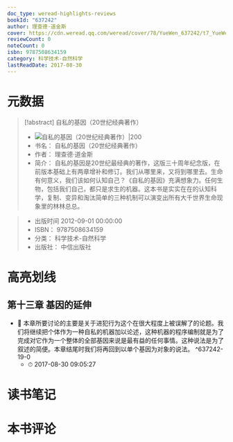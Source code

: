 ```yaml
---
doc_type: weread-highlights-reviews
bookId: "637242"
author: 理查德·道金斯
cover: https://cdn.weread.qq.com/weread/cover/78/YueWen_637242/t7_YueWen_637242.jpg
reviewCount: 0
noteCount: 0
isbn: 9787508634159
category: 科学技术-自然科学
lastReadDate: 2017-08-30
---
```

# 元数据
> [!abstract] 自私的基因（20世纪经典著作）
> - ![ 自私的基因（20世纪经典著作）|200](https://cdn.weread.qq.com/weread/cover/78/YueWen_637242/t7_YueWen_637242.jpg)
> - 书名： 自私的基因（20世纪经典著作）
> - 作者： 理查德·道金斯
> - 简介： 自私的基因是20世纪最经典的著作，这版三十周年纪念版，在前版本基础上有两章增补和修订。我们从哪里来，又将到哪里去。生命有何意义，我们该如何认知自己？《自私的基因》充满想象力。任何生物，包括我们自己，都只是求生的机器。这本书是实实在在的认知科学，复制、变异和淘汰简单的三种机制可以演变出所有大千世界生命现象里的林林总总。

> - 出版时间 2012-09-01 00:00:00
> - ISBN： 9787508634159
> - 分类： 科学技术-自然科学
> - 出版社： 中信出版社

# 高亮划线

## 第十三章 基因的延伸


- 📌 本章所要讨论的主要是关于进犯行为这个在很大程度上被误解了的论题。我们将继续把个体作为一种自私的机器加以论述，这种机器的程序编制就是为了完成对它作为一个整体的全部基因来说是最有益的任何事情。这种说法是为了叙述的简便。本章结尾时我们将再回到以单个基因为对象的说法。 ^637242-19-0
    - ⏱ 2017-08-30 09:05:27 
# 读书笔记

# 本书评论
